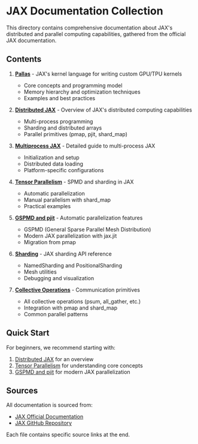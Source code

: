 # JAX Documentation Collection

This directory contains comprehensive documentation about JAX's distributed and parallel computing capabilities, gathered from the official JAX documentation.

## Contents

1. **[Pallas](./pallas.md)** - JAX's kernel language for writing custom GPU/TPU kernels
   - Core concepts and programming model
   - Memory hierarchy and optimization techniques
   - Examples and best practices

2. **[Distributed JAX](./distributed_jax.md)** - Overview of JAX's distributed computing capabilities
   - Multi-process programming
   - Sharding and distributed arrays
   - Parallel primitives (pmap, pjit, shard_map)

3. **[Multiprocess JAX](./multiprocess_jax.md)** - Detailed guide to multi-process JAX
   - Initialization and setup
   - Distributed data loading
   - Platform-specific configurations

4. **[Tensor Parallelism](./tensor_parallelism.md)** - SPMD and sharding in JAX
   - Automatic parallelization
   - Manual parallelism with shard_map
   - Practical examples

5. **[GSPMD and pjit](./gspmd_pjit.md)** - Automatic parallelization features
   - GSPMD (General Sparse Parallel Mesh Distribution)
   - Modern JAX parallelization with jax.jit
   - Migration from pmap

6. **[Sharding](./sharding.md)** - JAX sharding API reference
   - NamedSharding and PositionalSharding
   - Mesh utilities
   - Debugging and visualization

7. **[Collective Operations](./collective_operations.md)** - Communication primitives
   - All collective operations (psum, all_gather, etc.)
   - Integration with pmap and shard_map
   - Common parallel patterns

## Quick Start

For beginners, we recommend starting with:
1. [Distributed JAX](./distributed_jax.md) for an overview
2. [Tensor Parallelism](./tensor_parallelism.md) for understanding core concepts
3. [GSPMD and pjit](./gspmd_pjit.md) for modern JAX parallelization

## Sources

All documentation is sourced from:
- [JAX Official Documentation](https://jax.readthedocs.io/en/latest/)
- [JAX GitHub Repository](https://github.com/jax-ml/jax)

Each file contains specific source links at the end.